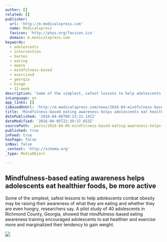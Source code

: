 ```yaml
---
author: []
related: []
publisher:
  url: 'http://m.medicalxpress.com'
  name: Medicalxpress
  favicon: 'http://phys.org/favicon.ico'
  domain: m.medicalxpress.com
keywords:
  - adolescents
  - intervention
  - barnes
  - eating
  - aware
  - mindfulness-based
  - exercised
  - georgia
  - binge
  - 12-week
description: 'Some of the simplest, safest lessons to help adolescents combat obesity may be raising their awareness of what they are eating and whether they are even hungry, researchers say. A pilot study of 40 adolescents in Richmond County, Georgia, showed that mindfulness-based eating awareness training encouraged adolescents to eat healthier and exercise more and marginalized their tendency to gain weight.'
inLanguage: en
app_links: []
isBasedOnUrl: 'http://m.medicalxpress.com/news/2016-04-mindfulness-based-awareness-adolescents-healthier-foods.html'
title: 'Mindfulness-based eating awareness helps adolescents eat healthier foods, be more active'
datePublished: '2016-04-06T00:23:31.141Z'
dateModified: '2016-04-05T22:39:37.653Z'
sourcePath: _posts/2016-04-06-mindfulness-based-eating-awareness-helps-adolescents-eat-hea.md
published: true
inFeed: true
hasPage: false
inNav: false
_context: 'http://schema.org'
_type: MediaObject

---
```

<article style=""><h1>Mindfulness-based eating awareness helps adolescents eat healthier foods, be more active</h1><p>Some of the simplest, safest lessons to help adolescents combat obesity may be raising their awareness of what they are eating and whether they are even hungry, researchers say. A pilot study of 40 adolescents in Richmond County, Georgia, showed that mindfulness-based eating awareness training encouraged adolescents to eat healthier and exercise more and marginalized their tendency to gain weight.</p><img src="http://img.medicalxpress.com/newman/gfx/news/2016/mindfulnessb.jpg" /></article>
